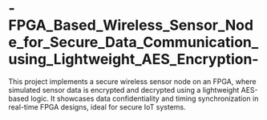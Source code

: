 # -FPGA_Based_Wireless_Sensor_Node_for_Secure_Data_Communication_using_Lightweight_AES_Encryption-
This project implements a secure wireless sensor node on an FPGA, where simulated sensor data is encrypted and decrypted using a lightweight AES-based logic. It showcases data confidentiality and timing synchronization in real-time FPGA designs, ideal for secure IoT systems.
